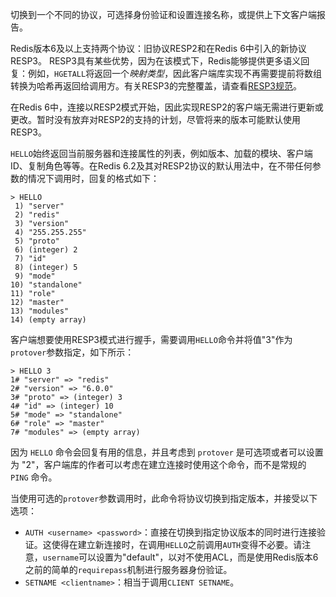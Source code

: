 切换到一个不同的协议，可选择身份验证和设置连接名称，或提供上下文客户端报告。

Redis版本6及以上支持两个协议：旧协议RESP2和在Redis 6中引入的新协议RESP3。 RESP3具有某些优势，因为在该模式下，Redis能够提供更多语义回复：例如，`HGETALL`将返回一个*映射类型*，因此客户端库实现不再需要提前将数组转换为哈希再返回给调用方。有关RESP3的完整覆盖，请查看[RESP3规范](https://github.com/redis/redis-specifications/blob/master/protocol/RESP3.md)。

在Redis 6中，连接以RESP2模式开始，因此实现RESP2的客户端无需进行更新或更改。暂时没有放弃对RESP2的支持的计划，尽管将来的版本可能默认使用RESP3。

`HELLO`始终返回当前服务器和连接属性的列表，例如版本、加载的模块、客户端ID、复制角色等等。在Redis 6.2及其对RESP2协议的默认用法中，在不带任何参数的情况下调用时，回复的格式如下：

    > HELLO
     1) "server"
     2) "redis"
     3) "version"
     4) "255.255.255"
     5) "proto"
     6) (integer) 2
     7) "id"
     8) (integer) 5
     9) "mode"
    10) "standalone"
    11) "role"
    12) "master"
    13) "modules"
    14) (empty array)

客户端想要使用RESP3模式进行握手，需要调用`HELLO`命令并将值"3"作为`protover`参数指定，如下所示：

    > HELLO 3
    1# "server" => "redis"
    2# "version" => "6.0.0"
    3# "proto" => (integer) 3
    4# "id" => (integer) 10
    5# "mode" => "standalone"
    6# "role" => "master"
    7# "modules" => (empty array)

因为 `HELLO` 命令会回复有用的信息，并且考虑到 `protover` 是可选项或者可以设置为 "2"，客户端库的作者可以考虑在建立连接时使用这个命令，而不是常规的 `PING` 命令。

当使用可选的`protover`参数调用时，此命令将协议切换到指定版本，并接受以下选项：

* `AUTH <username> <password>`：直接在切换到指定协议版本的同时进行连接验证。这使得在建立新连接时，在调用`HELLO`之前调用`AUTH`变得不必要。请注意，`username`可以设置为"default"，以对不使用ACL，而是使用Redis版本6之前的简单的`requirepass`机制进行服务器身份验证。
* `SETNAME <clientname>`：相当于调用`CLIENT SETNAME`。
